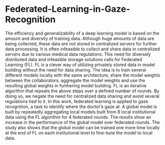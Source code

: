 # Federated-Learning-in-Gaze-Recognition
The efficiency and generalizability of a deep learning model is based on the amount and diversity of training data. Although huge amounts of data are being collected, these data are not stored in centralized servers for further data processing. It is often infeasible to collect and share data in centralized servers due to various medical data regulations. This need for diversely distributed data and infeasible storage solutions calls for Federated Learning (FL). FL is a clever way of utilizing privately stored data in model building without the need for data sharing. The idea is to train several different models locally with the same architecture, share the model weights between the collaborators, aggregate the model weights and use the resulting global weights in furthering model building. FL is an iterative algorithm that repeats the above steps over a defined number of rounds. By doing so, we negate the need for centralized data sharing and avoid several regulations tied to it. In this work, federated learning is applied to gaze recognition, a task to identify where the doctor’s gaze at. A global model is built by repeatedly aggregating local models built from 8 local institutional data using the FL algorithm for 4 federated rounds. The results show an increase in the performance of the global model over federated rounds. The study also shows that the global model can be trained one more time locally at the end of FL on each institutional level to fine-tune the model to local data.
